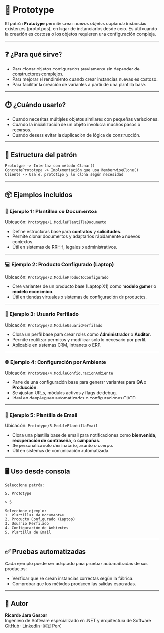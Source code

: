 # 🧬 Prototype

El patrón **Prototype** permite crear nuevos objetos copiando instancias existentes (prototipos), en lugar de instanciarlos desde cero. Es útil cuando la creación es costosa o los objetos requieren una configuración compleja.

---

## ❓ ¿Para qué sirve?

- Para clonar objetos configurados previamente sin depender de constructores complejos.
- Para mejorar el rendimiento cuando crear instancias nuevas es costoso.
- Para facilitar la creación de variantes a partir de una plantilla base.

---

## ⏱️ ¿Cuándo usarlo?

- Cuando necesitas múltiples objetos similares con pequeñas variaciones.
- Cuando la inicialización de un objeto involucra muchos pasos o recursos.
- Cuando deseas evitar la duplicación de lógica de construcción.

---

## 📁 Estructura del patrón

```
Prototype -> Interfaz con método Clonar()
ConcretePrototype -> Implementación que usa MemberwiseClone()
Cliente -> Usa el prototipo y lo clona según necesidad
```

---

## 📦 Ejemplos incluidos

### 🧾 Ejemplo 1: Plantillas de Documentos
Ubicación: `Prototype/1.ModulePlantillaDocumento`

- Define estructuras base para **contratos** y **solicitudes**.
- Permite clonar documentos y adaptarlos rápidamente a nuevos contextos.
- Útil en sistemas de RRHH, legales o administrativos.

---

### 💻 Ejemplo 2: Producto Configurado (Laptop)
Ubicación: `Prototype/2.ModuleProductoConfigurado`

- Crea variantes de un producto base (Laptop X1) como **modelo gamer** o **modelo económico**.
- Útil en tiendas virtuales o sistemas de configuración de productos.

---

### 👥 Ejemplo 3: Usuario Perfilado
Ubicación: `Prototype/3.ModuleUsuarioPerfilado`

- Clona un perfil base para crear roles como **Administrador** o **Auditor**.
- Permite reutilizar permisos y modificar solo lo necesario por perfil.
- Aplicable en sistemas CRM, intranets o ERP.

---

### 🌐 Ejemplo 4: Configuración por Ambiente
Ubicación: `Prototype/4.ModuleConfiguracionAmbiente`

- Parte de una configuración base para generar variantes para **QA** o **Producción**.
- Se ajustan URLs, módulos activos y flags de debug.
- Ideal en despliegues automatizados o configuraciones CI/CD.

---

### 📧 Ejemplo 5: Plantilla de Email
Ubicación: `Prototype/5.ModulePlantillaEmail`

- Clona una plantilla base de email para notificaciones como **bienvenida**, **recuperación de contraseña**, o **campañas**.
- Se personaliza solo destinatario, asunto o cuerpo.
- Útil en sistemas de comunicación automatizada.

---

## 🖥️ Uso desde consola

```
Seleccione patrón:

5. Prototype

> 5

Seleccione ejemplo:
1. Plantillas de Documentos
2. Producto Configurado (Laptop)
3. Usuario Perfilado
4. Configuración de Ambientes
5. Plantilla de Email
```

---

## ✅ Pruebas automatizadas

Cada ejemplo puede ser adaptado para pruebas automatizadas de sus productos:
- Verificar que se crean instancias correctas según la fábrica.
- Comprobar que los métodos producen las salidas esperadas.

---


## 👤 Autor

**Ricardo Jara Gaspar**  
Ingeniero de Software especializado en .NET y Arquitectura de Software  
[GitHub](https://github.com/RJARAG-92) · [LinkedIn](https://www.linkedin.com/in/ricardo-jara-gaspar-b7a515265/) · 🇵🇪 Perú